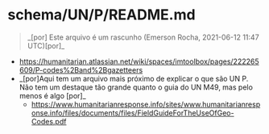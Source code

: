 # schema/UN/P/README.md

> \_[por] Este arquivo é um rascunho (Emerson Rocha, 2021-06-12 11:47 UTC)[por]\_


- https://humanitarian.atlassian.net/wiki/spaces/imtoolbox/pages/222265609/P-codes%2Band%2Bgazetteers
- \_[por]Aqui tem um arquivo mais próximo de explicar o que são UN P. Não
  tem um destaque tão grande quanto o guia do UN M49, mas pelo menos é algo [por]\_
  - https://www.humanitarianresponse.info/sites/www.humanitarianresponse.info/files/documents/files/FieldGuideForTheUseOfGeo-Codes.pdf
